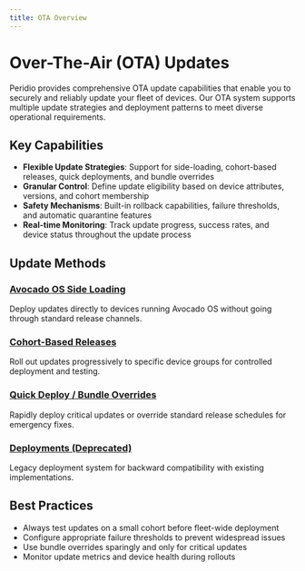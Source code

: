 ```yaml
---
title: OTA Overview
---
```


# Over-The-Air (OTA) Updates

Peridio provides comprehensive OTA update capabilities that enable you to securely and reliably update your fleet of devices. Our OTA system supports multiple update strategies and deployment patterns to meet diverse operational requirements.

## Key Capabilities

- **Flexible Update Strategies**: Support for side-loading, cohort-based releases, quick deployments, and bundle overrides
- **Granular Control**: Define update eligibility based on device attributes, versions, and cohort membership
- **Safety Mechanisms**: Built-in rollback capabilities, failure thresholds, and automatic quarantine features
- **Real-time Monitoring**: Track update progress, success rates, and device status throughout the update process

## Update Methods

### [Avocado OS Side Loading](avocado-side-loading)
Deploy updates directly to devices running Avocado OS without going through standard release channels.

### [Cohort-Based Releases](cohort-based-releases)
Roll out updates progressively to specific device groups for controlled deployment and testing.

### [Quick Deploy / Bundle Overrides](quick-deploy-bundle-overrides)
Rapidly deploy critical updates or override standard release schedules for emergency fixes.

### [Deployments (Deprecated)](deployments-deprecated)
Legacy deployment system for backward compatibility with existing implementations.

## Best Practices

- Always test updates on a small cohort before fleet-wide deployment
- Configure appropriate failure thresholds to prevent widespread issues
- Use bundle overrides sparingly and only for critical updates
- Monitor update metrics and device health during rollouts